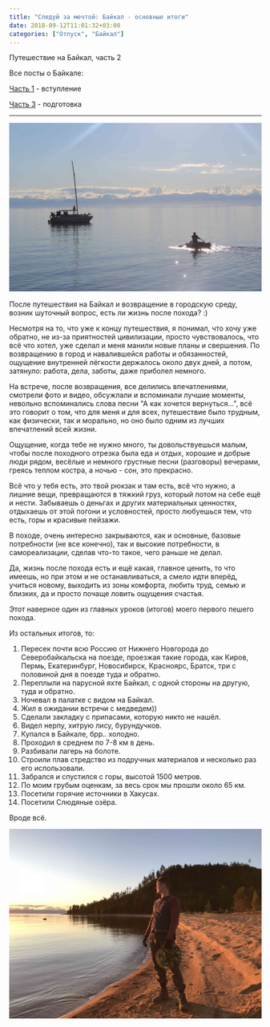 ```yaml
---
title: "Следуй за мечтой: Байкал - основные итоги"
date: 2018-09-12T11:01:32+03:00
categories: ["Отпуск", "Байкал"]
---
```


Путешествие на Байкал, часть 2

<!--more-->

Все посты о Байкале:

[Часть 1](https://arybin93.github.io/posts/23_baikal_1/) - вступление

[Часть 3](https://arybin93.github.io/posts/24_baikal_3/) - подготовка

---

![Baikal](/images/12_baikal_2_start.JPG "Лучшее фото передающее атмосферу")

После путешествия на Байкал и возвращение в городскую среду, возник шуточный вопрос, есть ли жизнь после похода? :)

Несмотря на то, что уже к концу путешествия, я понимал, что хочу уже обратно, не из-за приятностей цивилизации, 
просто чувствовалось, что всё что хотел, уже сделал и меня манили новые планы и свершения.
По возвращению в город и навалившейся работы и обязанностей, ощущение внутренней лёгкости держалось около двух дней, 
а потом, затянуло: работа, дела, заботы, даже приболел немного.

На встрече, после возвращения, все делились впечатлениями, смотрели фото и видео, 
обсужлали и вспоминали лучшие моменты, невольно вспоминались слова песни "А как хочется вернуться...",
всё это говорит о том, что для меня и для всех, путешествие было трудным, как физически, так и морально,
но оно было одним из лучших впечатлений всей жизни.

Ощущение, когда тебе не нужно много, ты довольствуешься малым, чтобы после походного отрезка была еда и отдых,
хорошие и добрые люди рядом, весёлые и немного грустные песни (разговоры) вечерами,
греясь теплом костра, а ночью - сон, это прекрасно. 

Всё что у тебя есть, это твой рюкзак и там есть, всё что нужно, а лишние вещи, превращаются в тяжкий груз,
который потом на себе ещё и нести. Забываешь о деньгах и других материальных ценностях, отдыхаешь от этой погони и условностей, 
просто любуешься тем, что есть, горы и красивые пейзажи.

В походе, очень интересно закрываются, как и основные, базовые потребности (не все конечно),
так и высокие потребности, в самореализации, сделав что-то такое, чего раньше не делал.

Да, жизнь после похода есть и ещё какая, главное ценить, то что имеешь, но при этом и не останавливаться, 
а смело идти вперёд, учиться новому, выходить из зоны комфорта, любить труд, семью и близких,
да и просто почаще ловить ощущения счастья.

Этот наверное один из главных уроков (итогов) моего первого пешего похода.

Из остальных итогов, то:

1) Пересек почти всю Россию от Нижнего Новгорода до Северобайкальска на поезде, проезжая такие города, как Киров, Пермь, Екатеринбург, Новосибирск, Красноярс, Братск, три с половиной дня в поезде туда и обратно.
2) Переплыли на парусной яхте Байкал, с одной стороны на другую, туда и обратно.
3) Ночевал в палатке с видом на Байкал.
4) Жил в ожидании встречи с медведем))
5) Сделали закладку с припасами, которую никто не нашёл.
6) Видел нерпу, хитрую лису, бурундучков.
6) Купался в Байкале, брр.. холодно.
7) Проходил в среднем по 7-8 км в день.
8) Разбивали лагерь на болоте.
9) Строили плав стредство из подручных материалов и несколько раз его использовали.
10) Забрался и спустился с горы, высотой 1500 метров.
11) По моим грубым оценкам, за весь срок мы прошли около 65 км.
12) Посетили горячие источники в Хакусах.
13) Посетили Слюдяные озёра.

Вроде всё.

![Baikal](/images/13_baikal_2_end.jpg "Закат")
